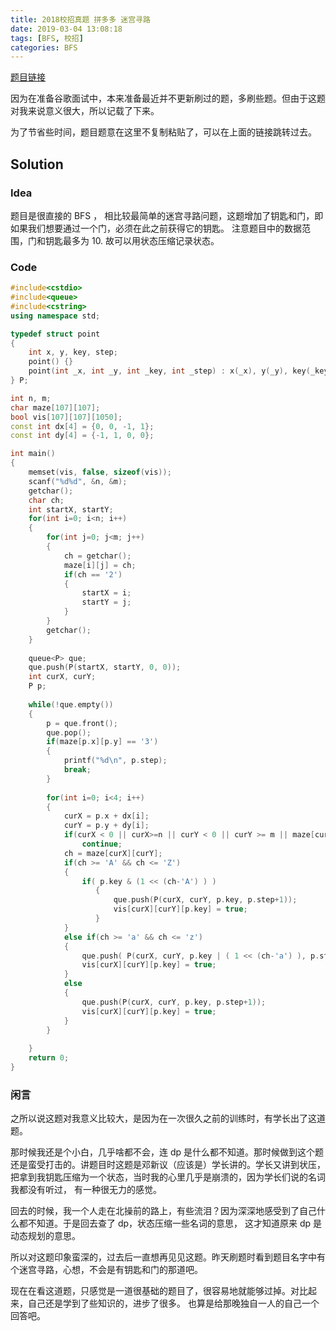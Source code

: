 ```yaml
---
title: 2018校招真题 拼多多 迷宫寻路
date: 2019-03-04 13:08:18
tags: [BFS, 校招]
categories: BFS
---
```


[题目链接](https://www.nowcoder.com/practice/e3fc4f8094964a589735d640424b6a47?tpId=90&tqId=30779&tPage=1&rp=1&ru=/ta/2018test&qru=/ta/2018test/question-ranking)

因为在准备谷歌面试中，本来准备最近并不更新刷过的题，多刷些题。但由于这题对我来说意义很大，所以记载了下来。

为了节省些时间，题目题意在这里不复制粘贴了，可以在上面的链接跳转过去。

## Solution

### Idea

题目是很直接的 BFS ， 相比较最简单的迷宫寻路问题，这题增加了钥匙和门，即如果我们想要通过一个门，必须在此之前获得它的钥匙。 注意题目中的数据范围，门和钥匙最多为 10. 故可以用状态压缩记录状态。

### Code

```c++
#include<cstdio>
#include<queue>
#include<cstring>
using namespace std;

typedef struct point
{
    int x, y, key, step;
    point() {}
    point(int _x, int _y, int _key, int _step) : x(_x), y(_y), key(_key), step(_step) { }
} P;

int n, m;
char maze[107][107];
bool vis[107][107][1050];
const int dx[4] = {0, 0, -1, 1};
const int dy[4] = {-1, 1, 0, 0};

int main()
{
    memset(vis, false, sizeof(vis));
    scanf("%d%d", &n, &m);
    getchar();
    char ch;
    int startX, startY;
    for(int i=0; i<n; i++)
    {
        for(int j=0; j<m; j++)
        {
            ch = getchar();
            maze[i][j] = ch;
            if(ch == '2')
            {
                startX = i;
                startY = j;
            }
        }
        getchar();
    }
    
    queue<P> que;
    que.push(P(startX, startY, 0, 0));
    int curX, curY;
    P p;
    
    while(!que.empty())
    {
        p = que.front();
        que.pop();
        if(maze[p.x][p.y] == '3')
        {
            printf("%d\n", p.step);
            break;
        }
        
        for(int i=0; i<4; i++)
        {
            curX = p.x + dx[i];
            curY = p.y + dy[i];
            if(curX < 0 || curX>=n || curY < 0 || curY >= m || maze[curX][curY] == '0' || vis[curX][curY][p.key])
                continue;
            ch = maze[curX][curY];
            if(ch >= 'A' && ch <= 'Z')
            {
                if( p.key & (1 << (ch-'A') ) )
                   {
                       que.push(P(curX, curY, p.key, p.step+1));
                       vis[curX][curY][p.key] = true;
                   }
            }
            else if(ch >= 'a' && ch <= 'z')
            {
                que.push( P(curX, curY, p.key | ( 1 << (ch-'a') ), p.step+1) );
                vis[curX][curY][p.key] = true;
            }
            else
            {
                que.push(P(curX, curY, p.key, p.step+1));
                vis[curX][curY][p.key] = true;
            }
        }
        
    }
    return 0;   
}
```

### 闲言

之所以说这题对我意义比较大，是因为在一次很久之前的训练时，有学长出了这道题。

那时候我还是个小白，几乎啥都不会，连 dp 是什么都不知道。那时候做到这个题还是蛮受打击的。讲题目时这题是邓新议（应该是）学长讲的。学长又讲到状压，把拿到我钥匙压缩为一个状态，当时我的心里几乎是崩溃的，因为学长们说的名词我都没有听过， 有一种很无力的感觉。

回去的时候，我一个人走在北操前的路上，有些流泪？因为深深地感受到了自己什么都不知道。于是回去查了 dp，状态压缩一些名词的意思， 这才知道原来 dp 是动态规划的意思。

所以对这题印象蛮深的，过去后一直想再见见这题。昨天刷题时看到题目名字中有个迷宫寻路，心想，不会是有钥匙和门的那道吧。

现在在看这道题，只感觉是一道很基础的题目了，很容易地就能够过掉。对比起来，自己还是学到了些知识的，进步了很多。 也算是给那晚独自一人的自己一个回答吧。